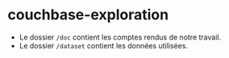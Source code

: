# couchbase-exploration
- Le dossier `/doc` contient les comptes rendus de notre travail.
- Le dossier `/dataset` contient les données utilisées.
